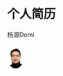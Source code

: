# 个人简历

<p>杨源Domi</p>

<img src="https://github.com/seeyangy/resume/blob/master/src/img/my1.jpg" style="height:55px;border-radius:50%;">
